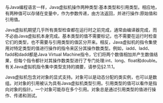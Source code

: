 与Java编程语言一样，Java虚拟机操作两种类型:基本类型和引用类型。相应地，有两种值可以存储在变量中，作为参数传递，由方法返回，并进行操作:原始值和引用值。

Java虚拟机期望几乎所有类型检查都在运行时之前完成，通常由编译器完成，而不必由Java虚拟机本身完成。基本类型的值不需要标记，也不需要在运行时检查它们的类型，也不需要与引用类型的值区分开来。相反，Java虚拟机的指令集使用对特定类型的值进行操作的指令来区分其操作数类型。例如，iadd、ladd、fadd和dadd都是Java Virtual Machine指令，它们将两个数值相加并产生数值结果，但每个指令都针对其操作数类型进行了专门处理:int、long、float和double。有关Java虚拟机指令集中类型支持的摘要，请参见§2.11.1。

Java虚拟机包含对对象的显式支持。对象可以是动态分配的类实例，也可以是数组。对对象的引用被认为具有Java虚拟机类型引用。引用类型的值可以看作是指向对象的指针。一个对象可能存在多个引用。对象总是通过引用类型的值进行操作、传递和测试。